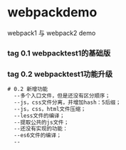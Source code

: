 ﻿# webpackdemo
webpack1 与 webpack2 demo

### tag 0.1 webpacktest1的基础版

### tag 0.2 webpacktest1功能升级
``` html
# 0.2 新增功能
  --多个入口文件，但是还没有区分顺序；
  --js，css文件分离，并增加hash：5后缀；
  --js，css，html文件压缩；
  --less文件的编译；
  --提取公共的js文件；
  --还没有实现的功能：
  --es6文件的编译；
  --
```

